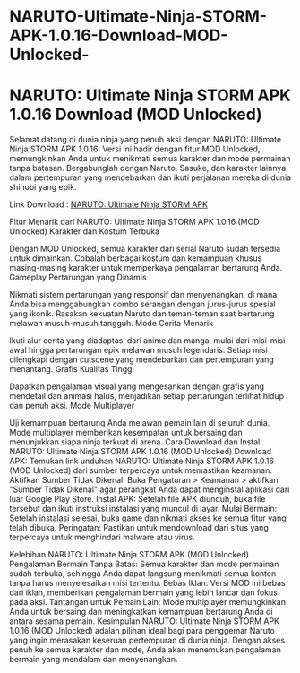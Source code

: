 # NARUTO-Ultimate-Ninja-STORM-APK-1.0.16-Download-MOD-Unlocked-
# NARUTO: Ultimate Ninja STORM APK 1.0.16 Download (MOD Unlocked)


Selamat datang di dunia ninja yang penuh aksi dengan NARUTO: Ultimate Ninja STORM APK 1.0.16! Versi ini hadir dengan fitur MOD Unlocked, memungkinkan Anda untuk menikmati semua karakter dan mode permainan tanpa batasan. Bergabunglah dengan Naruto, Sasuke, dan karakter lainnya dalam pertempuran yang mendebarkan dan ikuti perjalanan mereka di dunia shinobi yang epik.

Link Download : [NARUTO: Ultimate Ninja STORM APK](https://gamemodfree.com/naruto-ultimate-ninja-storm)

Fitur Menarik dari NARUTO: Ultimate Ninja STORM APK 1.0.16 (MOD Unlocked)
Karakter dan Kostum Terbuka

Dengan MOD Unlocked, semua karakter dari serial Naruto sudah tersedia untuk dimainkan. Cobalah berbagai kostum dan kemampuan khusus masing-masing karakter untuk memperkaya pengalaman bertarung Anda.
Gameplay Pertarungan yang Dinamis

Nikmati sistem pertarungan yang responsif dan menyenangkan, di mana Anda bisa menggabungkan combo serangan dengan jurus-jurus spesial yang ikonik. Rasakan kekuatan Naruto dan teman-teman saat bertarung melawan musuh-musuh tangguh.
Mode Cerita Menarik

Ikuti alur cerita yang diadaptasi dari anime dan manga, mulai dari misi-misi awal hingga pertarungan epik melawan musuh legendaris. Setiap misi dilengkapi dengan cutscene yang mendebarkan dan pertempuran yang menantang.
Grafis Kualitas Tinggi

Dapatkan pengalaman visual yang mengesankan dengan grafis yang mendetail dan animasi halus, menjadikan setiap pertarungan terlihat hidup dan penuh aksi.
Mode Multiplayer

Uji kemampuan bertarung Anda melawan pemain lain di seluruh dunia. Mode multiplayer memberikan kesempatan untuk bersaing dan menunjukkan siapa ninja terkuat di arena.
Cara Download dan Instal NARUTO: Ultimate Ninja STORM APK 1.0.16 (MOD Unlocked)
Download APK: Temukan link unduhan NARUTO: Ultimate Ninja STORM APK 1.0.16 (MOD Unlocked) dari sumber terpercaya untuk memastikan keamanan.
Aktifkan Sumber Tidak Dikenal: Buka Pengaturan > Keamanan > aktifkan "Sumber Tidak Dikenal" agar perangkat Anda dapat menginstal aplikasi dari luar Google Play Store.
Instal APK: Setelah file APK diunduh, buka file tersebut dan ikuti instruksi instalasi yang muncul di layar.
Mulai Bermain: Setelah instalasi selesai, buka game dan nikmati akses ke semua fitur yang telah dibuka.
Peringatan: Pastikan untuk mendownload dari situs yang terpercaya untuk menghindari malware atau virus.

Kelebihan NARUTO: Ultimate Ninja STORM APK (MOD Unlocked)
Pengalaman Bermain Tanpa Batas: Semua karakter dan mode permainan sudah terbuka, sehingga Anda dapat langsung menikmati semua konten tanpa harus menyelesaikan misi tertentu.
Bebas Iklan: Versi MOD ini bebas dari iklan, memberikan pengalaman bermain yang lebih lancar dan fokus pada aksi.
Tantangan untuk Pemain Lain: Mode multiplayer memungkinkan Anda untuk bersaing dan meningkatkan kemampuan bertarung Anda di antara sesama pemain.
Kesimpulan
NARUTO: Ultimate Ninja STORM APK 1.0.16 (MOD Unlocked) adalah pilihan ideal bagi para penggemar Naruto yang ingin merasakan keseruan pertempuran di dunia ninja. Dengan akses penuh ke semua karakter dan mode, Anda akan menemukan pengalaman bermain yang mendalam dan menyenangkan.
